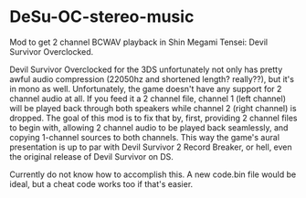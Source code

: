 # DeSu-OC-stereo-music
Mod to get 2 channel BCWAV playback in Shin Megami Tensei: Devil Survivor Overclocked.


Devil Survivor Overclocked for the 3DS unfortunately not only has pretty awful audio compression (22050hz and shortened length? really??), but it's in mono as well.
Unfortunately, the game doesn't have any support for 2 channel audio at all. If you feed it a 2 channel file, channel 1 (left channel) will be played back through both speakers while channel 2 (right channel) is dropped.
The goal of this mod is to fix that by, first, providing 2 channel files to begin with, allowing 2 channel audio to be played back seamlessly, and copying 1-channel sources to both channels. This way the game's aural presentation is up to par with Devil Survivor 2 Record Breaker, or hell, even the original release of Devil Survivor on DS.


Currently do not know how to accomplish this. A new code.bin file would be ideal, but a cheat code works too if that's easier.
